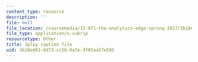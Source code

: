 ```yaml
---
content_type: resource
description: ''
file: null
file_location: /coursemedia/15-071-the-analytics-edge-spring-2017/3b18ed018d73cc5b9a7e3f03aa57e505_c_2RtTEkyo8.srt
file_type: application/x-subrip
resourcetype: Other
title: 3play caption file
uid: 3b18ed01-8d73-cc5b-9a7e-3f03aa57e505
---
```


